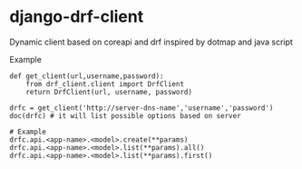 # django-drf-client
Dynamic client based on coreapi and drf inspired by dotmap and java script


Example

    def get_client(url,username,password):
        from drf_client.client import DrfClient
        return DrfClient(url, username, password)
      
    drfc = get_client('http://server-dns-name','username','password')
    doc(drfc) # it will list possible options based on server
    
    # Example
    drfc.api.<app-name>.<model>.create(**params)
    drfc.api.<app-name>.<model>.list(**params).all()
    drfc.api.<app-name>.<model>.list(**params).first()
    